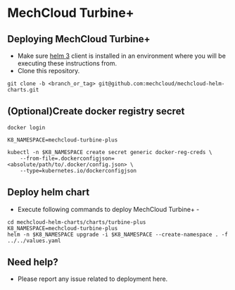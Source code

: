 # MechCloud Turbine+
## Deploying MechCloud Turbine+
* Make sure [helm 3](https://helm.sh/docs/intro/install) client is installed in an environment where you will be executing these instructions from.
* Clone this repository.
```
git clone -b <branch_or_tag> git@github.com:mechcloud/mechcloud-helm-charts.git
```

## (Optional)Create docker registry secret
```
docker login

K8_NAMESPACE=mechcloud-turbine-plus

kubectl -n $K8_NAMESPACE create secret generic docker-reg-creds \
    --from-file=.dockerconfigjson=<absolute/path/to/.docker/config.json> \
    --type=kubernetes.io/dockerconfigjson
```

## Deploy helm chart
* Execute following commands to deploy MechCloud Turbine+ -
```
cd mechcloud-helm-charts/charts/turbine-plus
K8_NAMESPACE=mechcloud-turbine-plus
helm -n $K8_NAMESPACE upgrade -i $K8_NAMESPACE --create-namespace . -f ../../values.yaml
```

## Need help?
* Please report any issue related to deployment here.

